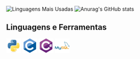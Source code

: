 
![Linguagens Mais Usadas](https://github-readme-stats.vercel.app/api/top-langs/?username=EduardoMelo20x&layout=compact&theme=dark)
![Anurag's GitHub stats](https://github-readme-stats.vercel.app/api?username=EduardoMelo20x&show_icons=true&theme=dark)
## Linguagens e Ferramentas
<p align="left"> 
<img src="https://raw.githubusercontent.com/devicons/devicon/master/icons/python/python-original.svg" alt="Python" width="40" height="40"/>
<img src="https://raw.githubusercontent.com/devicons/devicon/master/icons/c/c-original.svg" alt="C" width="40" height="40"/>
<img src="https://raw.githubusercontent.com/devicons/devicon/master/icons/csharp/csharp-original.svg" alt="C#" width="40" height="40"/>
<img src="https://raw.githubusercontent.com/devicons/devicon/master/icons/mysql/mysql-original-wordmark.svg" alt="SQL" width="40" height="40"/>  
          
